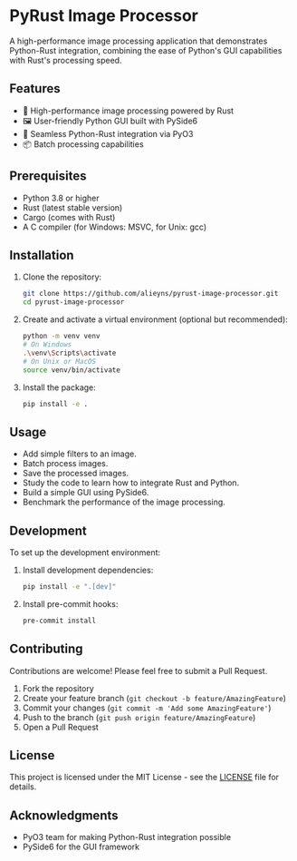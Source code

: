 # PyRust Image Processor

A high-performance image processing application that demonstrates Python-Rust integration, combining the ease of Python's GUI capabilities with Rust's processing speed.

## Features

- 🚀 High-performance image processing powered by Rust
- 🖼️ User-friendly Python GUI built with PySide6
- 🔄 Seamless Python-Rust integration via PyO3
- 📦 Batch processing capabilities

## Prerequisites

- Python 3.8 or higher
- Rust (latest stable version)
- Cargo (comes with Rust)
- A C compiler (for Windows: MSVC, for Unix: gcc)

## Installation

1. Clone the repository:
   ```bash
   git clone https://github.com/alieyns/pyrust-image-processor.git
   cd pyrust-image-processor
   ```

2. Create and activate a virtual environment (optional but recommended):
   ```bash
   python -m venv venv
   # On Windows
   .\venv\Scripts\activate
   # On Unix or MacOS
   source venv/bin/activate
   ```

3. Install the package:
   ```bash
   pip install -e .
   ```

## Usage

- Add simple filters to an image.
- Batch process images.
- Save the processed images.
- Study the code to learn how to integrate Rust and Python.
- Build a simple GUI using PySide6.
- Benchmark the performance of the image processing.

## Development

To set up the development environment:

1. Install development dependencies:
   ```bash
   pip install -e ".[dev]"
   ```

2. Install pre-commit hooks:
   ```bash
   pre-commit install
   ```

## Contributing

Contributions are welcome! Please feel free to submit a Pull Request.

1. Fork the repository
2. Create your feature branch (`git checkout -b feature/AmazingFeature`)
3. Commit your changes (`git commit -m 'Add some AmazingFeature'`)
4. Push to the branch (`git push origin feature/AmazingFeature`)
5. Open a Pull Request

## License

This project is licensed under the MIT License - see the [LICENSE](LICENSE) file for details.

## Acknowledgments

- PyO3 team for making Python-Rust integration possible
- PySide6 for the GUI framework
